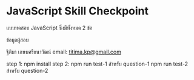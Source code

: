 # JavaScript Skill Checkpoint

แบบทดสอบ JavaScript ซึ่งมีทั้งหมด 2 ข้อ

ข้อมูลผู้สอบ

ฐิติมา เกษมศรีธนาวัฒน์
email: titima.kp@gmail.com

step 1: npm install
step 2: npm run test-1 สำหรับ question-1
        npm run test-2 สำหรับ question-2
